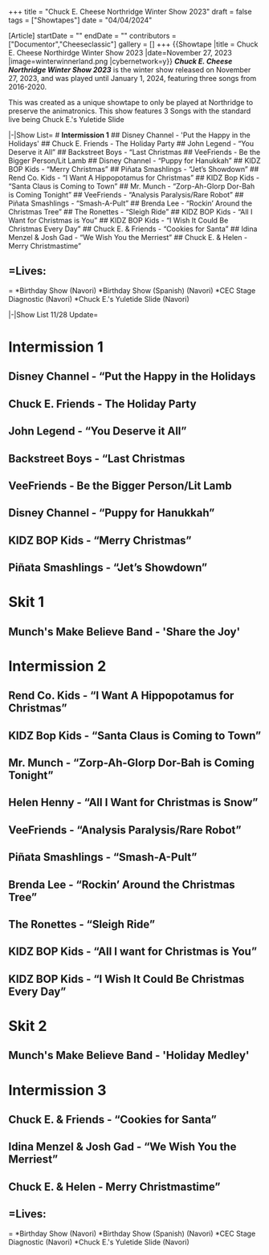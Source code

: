 +++
title = "Chuck E. Cheese Northridge Winter Show 2023"
draft = false
tags = ["Showtapes"]
date = "04/04/2024"

[Article]
startDate = ""
endDate = ""
contributors = ["Documentor","Cheeseclassic"]
gallery = []
+++
{{Showtape
|title = Chuck E. Cheese Northirdge Winter Show 2023
|date=November 27, 2023
|image=winterwinnerland.png
|cybernetwork=y}}
<b><i>Chuck E. Cheese Northridge Winter Show 2023</b></i> is the winter show released on November 27, 2023, and was played until January 1, 2024, featuring three songs from 2016-2020.

This was created as a unique showtape to only be played at Northridge to preserve the animatronics. This show features 3 Songs with the standard live being Chuck E.'s Yuletide Slide

<tabber>
|-|Show List=
# <b>Intermission 1</b>
## Disney Channel - 'Put the Happy in the Holidays'
## Chuck E. Friends - The Holiday Party
## John Legend - “You Deserve it All”
## Backstreet Boys - “Last Christmas
## VeeFriends - Be the Bigger Person/Lit Lamb
## Disney Channel - “Puppy for Hanukkah”
## KIDZ BOP Kids - “Merry Christmas”
## Piñata Smashlings - “Jet’s Showdown”
## Rend Co. Kids - “I Want A Hippopotamus for Christmas”
## KIDZ Bop Kids - “Santa Claus is Coming to Town”
## Mr. Munch - “Zorp-Ah-Glorp Dor-Bah is Coming Tonight”
## VeeFriends - “Analysis Paralysis/Rare Robot”
## Piñata Smashlings - “Smash-A-Pult”
## Brenda Lee - “Rockin’ Around the Christmas Tree”
## The Ronettes - “Sleigh Ride”
## KIDZ BOP Kids - “All I Want for Christmas is You”
## KIDZ BOP Kids - “I Wish It Could Be Christmas Every Day”
## Chuck E. & Friends - “Cookies for Santa”
## Idina Menzel & Josh Gad - “We Wish You the Merriest”
## Chuck E. & Helen - Merry Christmastime”

<h2>=Lives:</h2>=
*Birthday Show (Navori)
*Birthday Show (Spanish) (Navori)
*CEC Stage Diagnostic (Navori)
*Chuck E.'s Yuletide Slide (Navori)

|-|Show List 11/28 Update=
# <b>Intermission 1</b>
## Disney Channel - “Put the Happy in the Holidays
## Chuck E. Friends - The Holiday Party
## John Legend - “You Deserve it All”
## Backstreet Boys - “Last Christmas
## VeeFriends - Be the Bigger Person/Lit Lamb
## Disney Channel - “Puppy for Hanukkah”
## KIDZ BOP Kids - “Merry Christmas”
## Piñata Smashlings - “Jet’s Showdown”
# <b>Skit 1</b>
## Munch's Make Believe Band - 'Share the Joy'
# <b>Intermission 2</b>
## Rend Co. Kids - “I Want A Hippopotamus for Christmas”
## KIDZ Bop Kids - “Santa Claus is Coming to Town”
## Mr. Munch - “Zorp-Ah-Glorp Dor-Bah is Coming Tonight”
## Helen Henny - “All I Want for Christmas is Snow”
## VeeFriends - “Analysis Paralysis/Rare Robot”
## Piñata Smashlings - “Smash-A-Pult”
## Brenda Lee - “Rockin’ Around the Christmas Tree”
## The Ronettes - “Sleigh Ride”
## KIDZ BOP Kids - “All I want for Christmas is You”
## KIDZ BOP Kids - “I Wish It Could Be Christmas Every Day”
# <b>Skit 2</b>
## Munch's Make Believe Band - 'Holiday Medley'
# <b>Intermission 3</b>
## Chuck E. & Friends - “Cookies for Santa”
## Idina Menzel & Josh Gad - “We Wish You the Merriest”
## Chuck E. & Helen - Merry Christmastime”

<h2>=Lives:</h2>=
*Birthday Show (Navori)
*Birthday Show (Spanish) (Navori)
*CEC Stage Diagnostic (Navori)
*Chuck E.'s Yuletide Slide (Navori)
</tabber>
